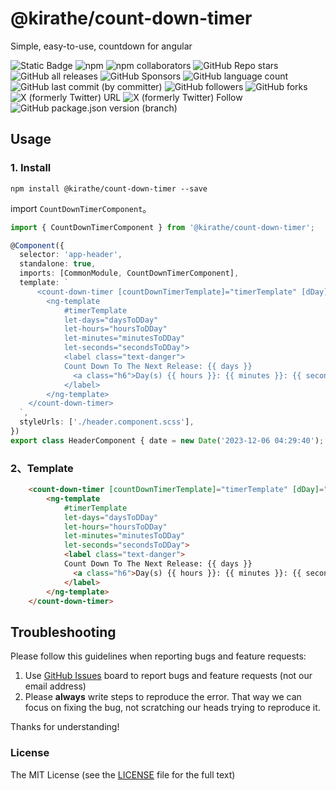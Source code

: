 # @kirathe/count-down-timer

Simple, easy-to-use, countdown for angular

![Static Badge](https://img.shields.io/badge/build-passing-brightgreen)
![npm](https://img.shields.io/npm/v/%40kirathe%2Fcount-down-timer)
![npm collaborators](https://img.shields.io/npm/collaborators/%40kirathe%2Fcount-down-timer)
![GitHub Repo stars](https://img.shields.io/github/stars/JonnyKratz/count-down-timer)
![GitHub all releases](https://img.shields.io/github/downloads/Jonnykratz/count-down-timer/total)
![GitHub Sponsors](https://img.shields.io/github/sponsors/Jonnykratz)
![GitHub language count](https://img.shields.io/github/languages/count/Jonnykratz/count-down-timer)
![GitHub last commit (by committer)](https://img.shields.io/github/last-commit/Jonnykratz/count-down-timer)
![GitHub followers](https://img.shields.io/github/followers/Jonnykratz)
![GitHub forks](https://img.shields.io/github/forks/JonnyKratz/count-down-timer)
![X (formerly Twitter) URL](https://img.shields.io/twitter/url?url=https%3A%2F%2Ftwitter.com%2Fkirathendegwa)
![X (formerly Twitter) Follow](https://img.shields.io/twitter/follow/kirathendegwa)
![GitHub package.json version (branch)](https://img.shields.io/github/package-json/v/JonnyKratz/count-down-timer/main)


## Usage

### 1. Install

```
npm install @kirathe/count-down-timer --save
```

import `CountDownTimerComponent`。

```typescript
import { CountDownTimerComponent } from '@kirathe/count-down-timer';

@Component({
  selector: 'app-header',
  standalone: true,
  imports: [CommonModule, CountDownTimerComponent],
  template: `
      <count-down-timer [countDownTimerTemplate]="timerTemplate" [dDay]="date">
        <ng-template
            #timerTemplate
            let-days="daysToDDay"
            let-hours="hoursToDDay"
            let-minutes="minutesToDDay"
            let-seconds="secondsToDDay">
            <label class="text-danger">
			Count Down To The Next Release: {{ days }}
              <a class="h6">Day(s) {{ hours }}: {{ minutes }}: {{ seconds }}</a>
			</label>
        </ng-template>
    </count-down-timer>
  `,
  styleUrls: ['./header.component.scss'],
})
export class HeaderComponent { date = new Date('2023-12-06 04:29:40'); }
```

### 2、Template

```html
    <count-down-timer [countDownTimerTemplate]="timerTemplate" [dDay]="date">
        <ng-template
            #timerTemplate
            let-days="daysToDDay"
            let-hours="hoursToDDay"
            let-minutes="minutesToDDay"
            let-seconds="secondsToDDay">
            <label class="text-danger">
			Count Down To The Next Release: {{ days }}
              <a class="h6">Day(s) {{ hours }}: {{ minutes }}: {{ seconds }}</a>
			</label>
        </ng-template>
    </count-down-timer>
```


## Troubleshooting

Please follow this guidelines when reporting bugs and feature requests:

1. Use [GitHub Issues](https://github.com/Jonnykratz/count-down-timer/issues) board to report bugs and feature requests (not our email address)
2. Please **always** write steps to reproduce the error. That way we can focus on fixing the bug, not scratching our heads trying to reproduce it.

Thanks for understanding!

### License

The MIT License (see the [LICENSE](https://github.com/Jonnykratz/count-down-timer/blob/main/LICENSE) file for the full text)
